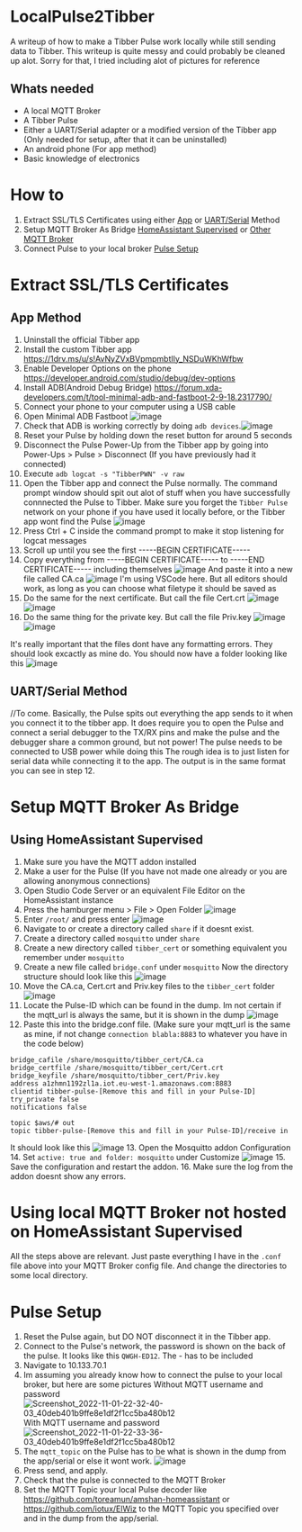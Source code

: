 # LocalPulse2Tibber
A writeup of how to make a Tibber Pulse work locally while still sending data to Tibber.
This writeup is quite messy and could probably be cleaned up alot. Sorry for that, I tried including alot of pictures for reference

## Whats needed
- A local MQTT Broker
- A Tibber Pulse
- Either a UART/Serial adapter or a modified version of the Tibber app (Only needed for setup, after that it can be uninstalled)
- An android phone (For app method)
- Basic knowledge of electronics

# How to
1. Extract SSL/TLS Certificates using either [App](#app-method) or [UART/Serial](#uartserial-method) Method
2. Setup MQTT Broker As Bridge [HomeAssistant Supervised](#setup-mqtt-broker-as-bridge) or [Other MQTT Broker](#using-local-mqtt-broker-not-hosted-on-homeassistant-supervised)
3. Connect Pulse to your local broker [Pulse Setup](#pulse-setup)

# Extract SSL/TLS Certificates
## App Method
1. Uninstall the official Tibber app
2. Install the custom Tibber app https://1drv.ms/u/s!AvNyZVxBVpmpmbtIly_NSDuWKhWfbw
3. Enable Developer Options on the phone https://developer.android.com/studio/debug/dev-options
4. Install ADB(Android Debug Bridge) https://forum.xda-developers.com/t/tool-minimal-adb-and-fastboot-2-9-18.2317790/
5. Connect your phone to your computer using a USB cable
6. Open Minimal ADB Fastboot
![image](https://user-images.githubusercontent.com/7550920/199311336-8740d6c0-4cf7-498a-a08f-d5683a12daef.png)
7. Check that ADB is working correctly by doing `adb devices`.![image](https://user-images.githubusercontent.com/7550920/199311634-acd73d87-32f6-41b9-b913-df0e3960ce81.png)
9. Reset your Pulse by holding down the reset button for around 5 seconds
10. Disconnect the Pulse Power-Up from the Tibber app by going into Power-Ups > Pulse > Disconnect (If you have previously had it connected)
11. Execute `adb logcat -s "TibberPWN" -v raw`
12. Open the Tibber app and connect the Pulse normally. The command prompt window should spit out alot of stuff when you have successfully connnected the Pulse to Tibber. Make sure you forget the `Tibber Pulse` network on your phone if you have used it locally before, or the Tibber app wont find the Pulse
![image](https://user-images.githubusercontent.com/7550920/199313661-2bd75a1a-da6f-4d18-82b0-c25fed2a11c5.png)
13. Press Ctrl + C inside the command prompt to make it stop listening for logcat messages
14. Scroll up until you see the first -----BEGIN CERTIFICATE-----
15. Copy everything from -----BEGIN CERTIFICATE----- to -----END CERTIFICATE----- including themselves ![image](https://user-images.githubusercontent.com/7550920/199314779-1e1bebd6-746c-4068-ae12-b45e0f3e8665.png) 
And paste it into a new file called CA.ca
![image](https://user-images.githubusercontent.com/7550920/199314987-33924d01-3957-4b79-bf7d-60bee55a292f.png)
I'm using VSCode here. But all editors should work, as long as you can choose what filetype it should be saved as
16. Do the same for the next certificate. But call the file Cert.crt
![image](https://user-images.githubusercontent.com/7550920/199315754-7bc944cf-f261-45b4-9081-d2afc137827b.png)
![image](https://user-images.githubusercontent.com/7550920/199316395-20319b27-e132-4415-aec0-c8ba923d9709.png)
17. Do the same thing for the private key. But call the file Priv.key
![image](https://user-images.githubusercontent.com/7550920/199316041-fd7cd324-4e45-4541-b484-9874313a4433.png)
![image](https://user-images.githubusercontent.com/7550920/199316459-79fe3035-195d-474f-aa8c-d10d47946078.png)

It's really important that the files dont have any formatting errors. They should look excactly as mine do.
You should now have a folder looking like this
![image](https://user-images.githubusercontent.com/7550920/199316687-f7bc972e-109c-4ed8-ac8a-710cb4f68d83.png)
## UART/Serial Method
//To come. Basically, the Pulse spits out everything the app sends to it when you connect it to the tibber app. It does require you to open the Pulse and connect a serial debugger to the TX/RX pins and make the pulse and the debugger share a common ground, but not power! The pulse needs to be connected to USB power while doing this The rough idea is to just listen for serial data while connecting it to the app. The output is in the same format you can see in step 12.

# Setup MQTT Broker As Bridge

## Using HomeAssistant Supervised
1. Make sure you have the MQTT addon installed
2. Make a user for the Pulse (If you have not made one already or you are allowing anonymous connections)
3. Open Studio Code Server or an equivalent File Editor on the HomeAssistant instance
4. Press the hamburger menu > File > Open Folder 
![image](https://user-images.githubusercontent.com/7550920/199342156-9585817d-3611-4f94-92b5-8e469a6f5890.png)
5. Enter `/root/` and press enter
![image](https://user-images.githubusercontent.com/7550920/199342265-46d148c6-8afb-46fa-b089-f7942b4c9d99.png)
6. Navigate to or create a directory called `share` if it doesnt exist.
7. Create a directory called `mosquitto` under `share`
8. Create a new directory called `tibber_cert` or something equivalent you remember under `mosquitto`
9. Create a new file called `bridge.conf` under `mosquitto`
Now the directory structure should look like this
![image](https://user-images.githubusercontent.com/7550920/199342856-16bedba8-b268-426b-9529-9a31be1e882f.png)
10. Move the CA.ca, Cert.crt and Priv.key files to the `tibber_cert` folder
![image](https://user-images.githubusercontent.com/7550920/199343069-aa4e202d-adbd-4c41-a564-e8bc1d17ce42.png)
11. Locate the Pulse-ID which can be found in the dump. Im not certain if the mqtt_url is always the same, but it is shown in the dump
![image](https://user-images.githubusercontent.com/7550920/199344323-614b9613-6dce-469c-ad3e-930783f23e0a.png)
12. Paste this into the bridge.conf file. (Make sure your mqtt_url is the same as mine, if not change `connection blabla:8883` to whatever you have in the code below) 
```connection bridge-to-tibber
bridge_cafile /share/mosquitto/tibber_cert/CA.ca
bridge_certfile /share/mosquitto/tibber_cert/Cert.crt
bridge_keyfile /share/mosquitto/tibber_cert/Priv.key
address a1zhmn1192zl1a.iot.eu-west-1.amazonaws.com:8883
clientid tibber-pulse-[Remove this and fill in your Pulse-ID]
try_private false
notifications false

topic $aws/# out
topic tibber-pulse-[Remove this and fill in your Pulse-ID]/receive in
``` 
It should look like this
![image](https://user-images.githubusercontent.com/7550920/199347703-a9374796-d92a-4317-a0f0-2240ca7ea236.png)
13. Open the Mosquitto addon Configuration
14. Set `active: true and folder: mosquitto` under Customize
![image](https://user-images.githubusercontent.com/7550920/199340791-758b5b1b-eae0-48cd-9631-88d64a8d0f96.png)
15. Save the configuration and restart the addon.
16. Make sure the log from the addon doesnt show any errors.

# Using local MQTT Broker not hosted on HomeAssistant Supervised
All the steps above are relevant. Just paste everything I have in the `.conf` file above into your MQTT Broker config file. And change the directories to some local directory.

# Pulse Setup
1. Reset the Pulse again, but DO NOT disconnect it in the Tibber app.
2. Connect to the Pulse's network, the password is shown on the back of the pulse. It looks like this `QWGH-ED12`. The - has to be included
3. Navigate to 10.133.70.1
4. Im assuming you already know how to connect the pulse to your local broker, but here are some pictures
Without MQTT username and password
![Screenshot_2022-11-01-22-32-40-03_40deb401b9ffe8e1df2f1cc5ba480b12](https://user-images.githubusercontent.com/7550920/199346611-61be22b1-a051-4e17-9bd3-0b092fbb002e.jpg)
With MQTT username and password
![Screenshot_2022-11-01-22-33-36-03_40deb401b9ffe8e1df2f1cc5ba480b12](https://user-images.githubusercontent.com/7550920/199346519-cf30afd7-6c6b-4dd6-bb6c-89f96b287d06.jpg)
5. The `mqtt_topic` on the Pulse has to be what is shown in the dump from the app/serial or else it wont work.
![image](https://user-images.githubusercontent.com/7550920/199346877-63ac2245-287b-47a9-be08-352fd2c4177c.png)
6. Press send, and apply.
7. Check that the pulse is connected to the MQTT Broker
8. Set the MQTT Topic your local Pulse decoder like https://github.com/toreamun/amshan-homeassistant or https://github.com/iotux/ElWiz to the MQTT Topic you specified over and in the dump from the app/serial.
